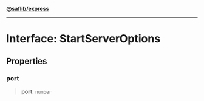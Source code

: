[**@saflib/express**](../../index.md)

***

# Interface: StartServerOptions

## Properties

### port

> **port**: `number`
